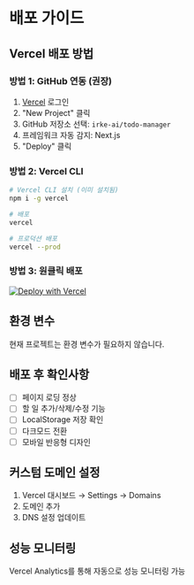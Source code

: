 # 배포 가이드

## Vercel 배포 방법

### 방법 1: GitHub 연동 (권장)
1. [Vercel](https://vercel.com) 로그인
2. "New Project" 클릭
3. GitHub 저장소 선택: `irke-ai/todo-manager`
4. 프레임워크 자동 감지: Next.js
5. "Deploy" 클릭

### 방법 2: Vercel CLI
```bash
# Vercel CLI 설치 (이미 설치됨)
npm i -g vercel

# 배포
vercel

# 프로덕션 배포
vercel --prod
```

### 방법 3: 원클릭 배포
[![Deploy with Vercel](https://vercel.com/button)](https://vercel.com/new/clone?repository-url=https://github.com/irke-ai/todo-manager)

## 환경 변수
현재 프로젝트는 환경 변수가 필요하지 않습니다.

## 배포 후 확인사항
- [ ] 페이지 로딩 정상
- [ ] 할 일 추가/삭제/수정 기능
- [ ] LocalStorage 저장 확인
- [ ] 다크모드 전환
- [ ] 모바일 반응형 디자인

## 커스텀 도메인 설정
1. Vercel 대시보드 → Settings → Domains
2. 도메인 추가
3. DNS 설정 업데이트

## 성능 모니터링
Vercel Analytics를 통해 자동으로 성능 모니터링 가능
